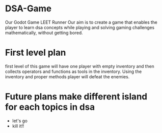# DSA-Game
Our Godot Game LEET Runner
Our aim is to create a game that enables the player to learn dsa concepts while playing and solving gaming challenges mathematically, without getting bored.


# First level plan
first level of this game will have one player with empty inventory and then collects operators and functions as tools in the inventory. Using the inventory and proper methods player will defeat the enemies.


# Future plans make different island for each topics in dsa

* let's go
* kill it!!
